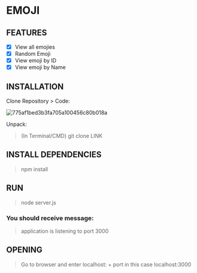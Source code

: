 # EMOJI

## FEATURES

- [x] View all emojies
- [x] Random Emoji
- [x] View emoji by ID
- [x] View emoji by Name

## INSTALLATION

Clone Repository > Code:

![775af1bed3b3fa705a100456c80b018a](https://user-images.githubusercontent.com/50886151/209480154-903cc116-652a-417a-b0d5-24c1f5e6c1d9.png)

Unpack:

> (In Terminal/CMD) git clone LINK

## INSTALL DEPENDENCIES

> npm install

## RUN

> node server.js

### You should receive message: 
> application is listening to port 3000

## OPENING

> Go to browser and enter localhost: + port in this case localhost:3000
